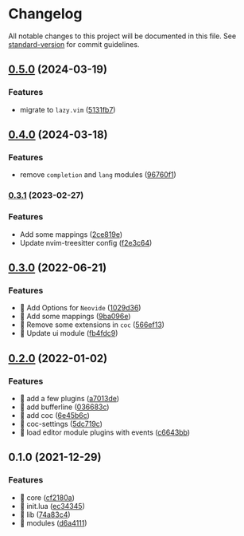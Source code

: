 # Changelog

All notable changes to this project will be documented in this file. See [standard-version](https://github.com/conventional-changelog/standard-version) for commit guidelines.

## [0.5.0](https://github.com/MuXiu1997/nvim/compare/v0.4.0...v0.5.0) (2024-03-19)


### Features

* migrate to `lazy.vim` ([5131fb7](https://github.com/MuXiu1997/nvim/commit/5131fb77fa86e7fe796fb6c9a257cf949ae36294))

## [0.4.0](https://github.com/MuXiu1997/nvim/compare/v0.3.1...v0.4.0) (2024-03-18)


### Features

* remove `completion` and `lang` modules ([96760f1](https://github.com/MuXiu1997/nvim/commit/96760f14a0ab2041d12778fc09843d2f4f18526a))

### [0.3.1](https://github.com/MuXiu1997/nvim/compare/v0.3.0...v0.3.1) (2023-02-27)


### Features

* Add some mappings ([2ce819e](https://github.com/MuXiu1997/nvim/commit/2ce819ecfed36452ad959d80eda43dc02327af23))
* Update nvim-treesitter config ([f2e3c64](https://github.com/MuXiu1997/nvim/commit/f2e3c64001045e67d5ed11818a00a5cd2a0423ab))

## [0.3.0](https://github.com/MuXiu1997/nvim/compare/v0.2.0...v0.3.0) (2022-06-21)


### Features

* 🎸 Add Options for `Neovide` ([1029d36](https://github.com/MuXiu1997/nvim/commit/1029d36fed1255bb4ee86a2563a5854981a884c9))
* 🎸 Add some mappings ([9ba096e](https://github.com/MuXiu1997/nvim/commit/9ba096e8d4fc3ac86d2af0e713469cff66b44bb2))
* 🎸 Remove some extensions in `coc` ([566ef13](https://github.com/MuXiu1997/nvim/commit/566ef13929a637cda1a2b87c3197b9c16df29c9c))
* 🎸 Update ui module ([fb4fdc9](https://github.com/MuXiu1997/nvim/commit/fb4fdc9d3c47627dd61944b55c21662d47f62215))

## [0.2.0](https://github.com/MuXiu1997/nvim/compare/v0.1.0...v0.2.0) (2022-01-02)


### Features

* 🎸 add a few plugins ([a7013de](https://github.com/MuXiu1997/nvim/commit/a7013dee91b49a651dbe74610611a8879de207ab))
* 🎸 add bufferline ([036683c](https://github.com/MuXiu1997/nvim/commit/036683cf41a3e5c4e2d1a453cbb940e91b0e957d))
* 🎸 add coc ([6e45b6c](https://github.com/MuXiu1997/nvim/commit/6e45b6ceb35b57a34d9dd87dbd5e78343b3a6ebd))
* 🎸 coc-settings ([5dc719c](https://github.com/MuXiu1997/nvim/commit/5dc719cef1b6c6f138f8c1e7e8459b56e65c04bc))
* 🎸 load editor module plugins with events ([c6643bb](https://github.com/MuXiu1997/nvim/commit/c6643bb3ee2f93298b7fbd50a4f5b76c60aaa3e0))

## 0.1.0 (2021-12-29)


### Features

* 🎸 core ([cf2180a](https://github.com/MuXiu1997/nvim/commit/cf2180a7f84b798bb3011df7b34a7d6a553cce5b))
* 🎸 init.lua ([ec34345](https://github.com/MuXiu1997/nvim/commit/ec34345ff3e0c7d06e10e75efcdb20090c4b5651))
* 🎸 lib ([74a83c4](https://github.com/MuXiu1997/nvim/commit/74a83c44473c55e3ba9e7b2922a9c88412577621))
* 🎸 modules ([d6a4111](https://github.com/MuXiu1997/nvim/commit/d6a41115ebbe140e20c8682c6d165064a3c674ee))
